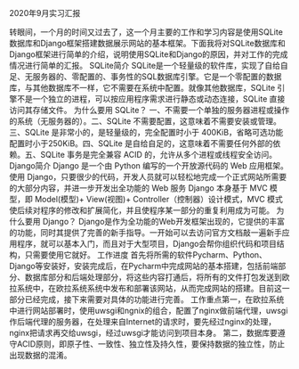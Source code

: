 2020年9月实习汇报

转眼间，一个月的时间又过去了，这一个月主要的工作和学习内容是使用SQLite数据库和Django框架搭建数据展示网站的基本框架。下面我将对SQLite数据库和Django框架进行简单的介绍，说明使用SQLite和Django的原因，并对工作的完成情况进行简单的汇报。
SQLite简介
SQLite是一个轻量级的软件库，实现了自给自足、无服务器的、零配置的、事务性的SQL数据库引擎。它是一个零配置的数据库，与其他数据库不一样，它不需要在系统中配置。就像其他数据库，SQLite 引擎不是一个独立的进程，可以按应用程序需求进行静态或动态连接，SQLite 直接访问其存储文件。
为什么要用 SQLite？
一、不需要一个单独的服务器进程或操作的系统（无服务器的）。二、SQLite 不需要配置，这意味着不需要安装或管理。三、SQLite 是非常小的，是轻量级的，完全配置时小于 400KiB，省略可选功能配置时小于250KiB。四、SQLite 是自给自足的，这意味着不需要任何外部的依赖。五、SQLite 事务是完全兼容 ACID 的，允许从多个进程或线程安全访问。
Django简介
Django 是一个由 Python 编写的一个开放源代码的 Web 应用框架。使用 Django，只要很少的代码，开发人员就可以轻松地完成一个正式网站所需要的大部分内容，并进一步开发出全功能的 Web 服务 Django 本身基于 MVC 模型，即 Model(模型)+ View(视图)+ Controller（控制器）设计模式，MVC 模式使后续对程序的修改和扩展简化，并且使程序某一部分的重复利用成为可能。
为什么要用 Django？
Django是作为全功能的Web开发框架出现的，它提供的丰富的功能，同时其提供了完善的新手指导。一开始可以去访问官方文档敲一遍新手应用程序，就可以基本入门，而且对于大型项目，Django会帮你组织代码和项目结构，只需要使用它就好。
工作进度
 首先将所需的软件Pycharm、Python、Django等安装好，安装完成后，在Pycharm中完成网站的基本搭建，包括前端部分、数据库部分和后端处理部分，将这些内容打通后，将所有的文件打包发送到欧拉系统中，在欧拉系统系统中发布和部署该网站，从而完成网站的搭建。目前这一部分已经完成，接下来需要对具体的功能进行完善。 
工作重点
​第一，在欧拉系统中进行网站部署时，使用uwsgi和ngnix的组合，配置了nginx做前端代理，uwsgi作后端代理的服务器，在处理来自Internet的请求时，要先经过nginx的处理，nginx把请求再交给uwsgi，经过uwsgi才能访问到项目本身。
第二，数据库要遵守ACID原则，即原子性、一致性、独立性及持久性，要保持数据的独立性，防止出现数据的混淆。
 
 

